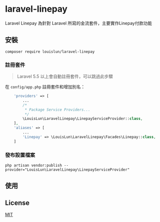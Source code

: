 # laravel-linepay

Laravel Linepay 為針對 Laravel 所寫的金流套件，主要實作Linepay付款功能

## 安裝

```
composer require louislun/laravel-linepay
```

### 註冊套件

> Laravel 5.5 以上會自動註冊套件，可以跳過此步驟

在 `config/app.php` 註冊套件和增加別名：

```php
    'providers' => [
        ...
        /*
         * Package Service Providers...
         */
        \LouisLun\LaravelLinepay\LinepayServiceProvider::class,
    ],
    'aliases' => [
        ...
        'Linepay' => \LouisLun\LaravelLinepay\Facades\Linepay::class,
    ]
```

### 發布設置檔案

```
php artisan vendor:publish --provider="LouisLun\LaravelLinepay\LinepayServiceProvider"
```

## 使用

## License

[MIT](./LICENSE)